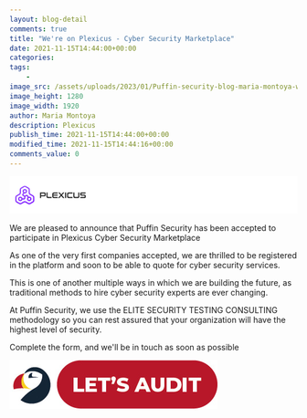 ```yaml
---
layout: blog-detail
comments: true 
title: "We're on Plexicus - Cyber Security Marketplace"
date: 2021-11-15T14:44:00+00:00
categories:
tags:
    - 
image_src: /assets/uploads/2023/01/Puffin-security-blog-maria-montoya-were-on-plexicus-cyber-security-marketplace.jpeg
image_height: 1280
image_width: 1920
author: Maria Montoya
description: Plexicus
publish_time: 2021-11-15T14:44:00+00:00
modified_time: 2021-11-15T14:44:16+00:00
comments_value: 0
---
```


![plexicus](/assets/uploads/2023/01/Puffin-security-blog-plexicus-in-frame.png)

We are pleased to announce that Puffin Security has been accepted to participate in Plexicus Cyber Security Marketplace

As one of the very first companies accepted, we are thrilled to be registered in the platform and soon to be able to quote for cyber security services. 

This is one of another multiple ways in which we are building the future, as traditional methods to hire cyber security experts are ever changing. 

At Puffin Security, we use the ELITE SECURITY TESTING CONSULTING methodology so you can rest assured that your organization will have the highest level of security. 

Complete the form, and we'll be in touch as soon as possible

[![Lets Audit Button](/assets/uploads/2023/01/Puffin-security-blog-button-lest-audit-2.jpg 'lets Audit Button')](https://hub.puffinsecurity.com/quote)
